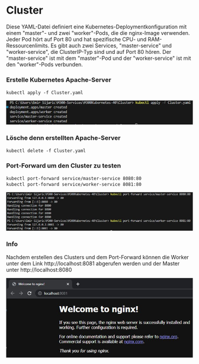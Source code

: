 Cluster
===
Diese YAML-Datei definiert eine Kubernetes-Deploymentkonfiguration mit einem "master"- und zwei "worker"-Pods, die die nginx-Image verwenden. Jeder Pod hört auf Port 80 und hat spezifische CPU- und RAM-Ressourcenlimits. Es gibt auch zwei Services, "master-service" und "worker-service", die ClusterIP-Typ sind und auf Port 80 hören. Der "master-service" ist mit dem "master"-Pod und der "worker-service" ist mit den "worker"-Pods verbunden.

### **Erstelle Kubernetes Apache-Server**
```
kubectl apply -f Cluster.yaml
```

![clustererstellen](../../screenshot/kubernetes/clustererstellen.JPG)

### **Lösche denn erstellten Apache-Server**
```
kubectl delete -f Cluster.yaml
```

### **Port-Forward um den Cluster zu testen**
```
kubectl port-forward service/master-service 8080:80  
kubectl port-forward service/worker-service 8081:80   
```

![port-forward](../../screenshot/kubernetes/port-forward.JPG)

### **Info**
Nachdem erstellen des Clusters und dem Port-Forward können die Worker unter dem Link http://localhost:8081 abgerufen werden und der Master unter http://localhost:8080

![Webseite](../../screenshot/kubernetes/webseite.JPG)